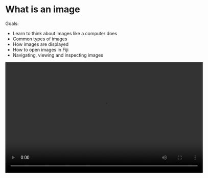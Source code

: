 # What is an image
Goals:

* Learn to think about images like a computer does
* Common types of images 
* How images are displayed
* How to open images in Fiji
* Navigating, viewing and inspecting images 

<video width="618" height="347" controls preload> 
    <source src="Intro.mp4" media="only screen and (min-device-width: 568px)"></source>
</video>
